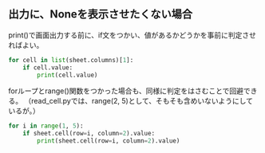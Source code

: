 ## 出力に、Noneを表示させたくない場合

print()で画面出力する前に、if文をつかい、値があるかどうかを事前に判定させればよい。

```python
for cell in list(sheet.columns)[1]:
    if cell.value:
        print(cell.value)
```

forループとrange()関数をつかった場合も、同様に判定をはさむことで回避できる。
（read_cell.pyでは、range(2, 5)として、そもそも含めいないようにしているが。）

```python
for i in range(1, 5):
    if sheet.cell(row=i, column=2).value:
        print(sheet.cell(row=i, column=2).value)
```
